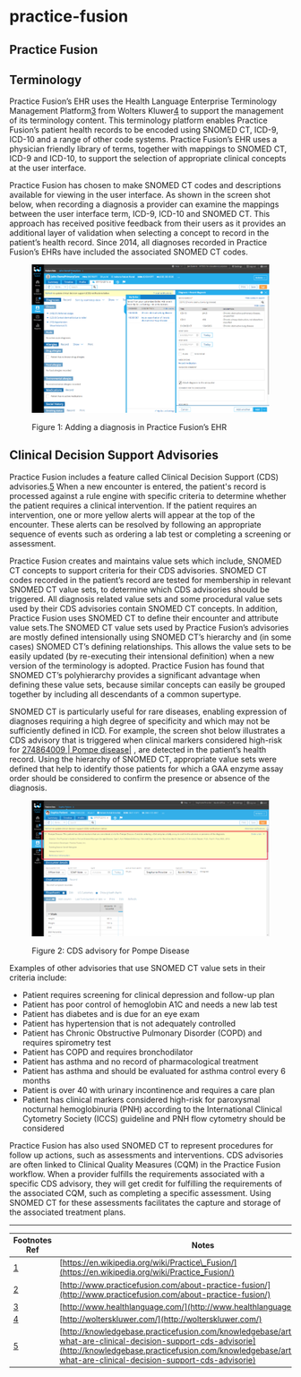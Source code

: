 # practice-fusion

## Practice Fusion

## Terminology

Practice Fusion’s EHR uses the Health Language Enterprise Terminology Management Platform[3](https://confluence.ihtsdotools.org/display/DOCCDS/Practice+Fusion#Footnote3) from Wolters Kluwer[4](https://confluence.ihtsdotools.org/display/DOCCDS/Practice+Fusion#Footnote4) to support the management of its terminology content. This terminology platform enables Practice Fusion’s patient health records to be encoded using SNOMED CT, ICD-9, ICD-10 and a range of other code systems. Practice Fusion’s EHR uses a physician friendly library of terms, together with mappings to SNOMED CT, ICD-9 and ICD-10, to support the selection of appropriate clinical concepts at the user interface.

Practice Fusion has chosen to make SNOMED CT codes and descriptions available for viewing in the user interface. As shown in the screen shot below, when recording a diagnosis a provider can examine the mappings between the user interface term, ICD-9, ICD-10 and SNOMED CT. This approach has received positive feedback from their users as it provides an additional layer of validation when selecting a concept to record in the patient’s health record. Since 2014, all diagnoses recorded in Practice Fusion’s EHRs have included the associated SNOMED CT codes.

<figure><img src="../../images/123897704.png" alt=""><figcaption><p>Figure 1: Adding a diagnosis in Practice Fusion’s EHR</p></figcaption></figure>

## Clinical Decision Support Advisories

Practice Fusion includes a feature called Clinical Decision Support (CDS) advisories.[5](https://confluence.ihtsdotools.org/display/DOCCDS/Practice+Fusion#Footnote5) When a new encounter is entered, the patient's record is processed against a rule engine with specific criteria to determine whether the patient requires a clinical intervention. If the patient requires an intervention, one or more yellow alerts will appear at the top of the encounter. These alerts can be resolved by following an appropriate sequence of events such as ordering a lab test or completing a screening or assessment.

Practice Fusion creates and maintains value sets which include, SNOMED CT concepts to support criteria for their CDS advisories. SNOMED CT codes recorded in the patient’s record are tested for membership in relevant SNOMED CT value sets, to determine which CDS advisories should be triggered. All diagnosis related value sets and some procedural value sets used by their CDS advisories contain SNOMED CT concepts. In addition, Practice Fusion uses SNOMED CT to define their encounter and attribute value sets.The SNOMED CT value sets used by Practice Fusion’s advisories are mostly defined intensionally using SNOMED CT’s hierarchy and (in some cases) SNOMED CT’s defining relationships. This allows the value sets to be easily updated (by re-executing their intensional definition) when a new version of the terminology is adopted. Practice Fusion has found that SNOMED CT’s polyhierarchy provides a significant advantage when defining these value sets, because similar concepts can easily be grouped together by including all descendants of a common supertype.

SNOMED CT is particularly useful for rare diseases, enabling expression of diagnoses requiring a high degree of specificity and which may not be sufficiently defined in ICD. For example, the screen shot below illustrates a CDS advisory that is triggered when clinical markers considered high-risk for [274864009 | Pompe disease|](http://snomed.info/id/274864009) , are detected in the patient’s health record. Using the hierarchy of SNOMED CT, appropriate value sets were defined that help to identify those patients for which a GAA enzyme assay order should be considered to confirm the presence or absence of the diagnosis.

<figure><img src="../../images/123897703.png" alt=""><figcaption><p>Figure 2: CDS advisory for Pompe Disease</p></figcaption></figure>

Examples of other advisories that use SNOMED CT value sets in their criteria include:

* Patient requires screening for clinical depression and follow-up plan
* Patient has poor control of hemoglobin A1C and needs a new lab test
* Patient has diabetes and is due for an eye exam
* Patient has hypertension that is not adequately controlled
* Patient has Chronic Obstructive Pulmonary Disorder (COPD) and requires spirometry test
* Patient has COPD and requires bronchodilator
* Patient has asthma and no record of pharmacological treatment
* Patient has asthma and should be evaluated for asthma control every 6 months
* Patient is over 40 with urinary incontinence and requires a care plan
* Patient has clinical markers considered high-risk for paroxysmal nocturnal hemoglobinuria (PNH) according to the International Clinical Cytometry Society (ICCS) guideline and PNH flow cytometry should be considered

Practice Fusion has also used SNOMED CT to represent procedures for follow up actions, such as assessments and interventions. CDS advisories are often linked to Clinical Quality Measures (CQM) in the Practice Fusion workflow. When a provider fulfills the requirements associated with a specific CDS advisory, they will get credit for fulfilling the requirements of the associated CQM, such as completing a specific assessment. Using SNOMED CT for these assessments facilitates the capture and storage of the associated treatment plans.

***

| Footnotes Ref                                                                            | Notes                                                                                                                                                                                                                                            |
| ---------------------------------------------------------------------------------------- | ------------------------------------------------------------------------------------------------------------------------------------------------------------------------------------------------------------------------------------------------ |
| [1](https://confluence.ihtsdotools.org/display/DOCCDS/Practice+Fusion#FootnoteMarker1-0) | [https://en.wikipedia.org/wiki/Practice\_Fusion/](https://en.wikipedia.org/wiki/Practice_Fusion/)                                                                                                                                                |
| [2](https://confluence.ihtsdotools.org/display/DOCCDS/Practice+Fusion#FootnoteMarker2-0) | [http://www.practicefusion.com/about-practice-fusion/](http://www.practicefusion.com/about-practice-fusion/)                                                                                                                                     |
| [3](https://confluence.ihtsdotools.org/display/DOCCDS/Practice+Fusion#FootnoteMarker3-0) | [http://www.healthlanguage.com/](http://www.healthlanguage.com/)                                                                                                                                                                                 |
| [4](https://confluence.ihtsdotools.org/display/DOCCDS/Practice+Fusion#FootnoteMarker4-0) | [http://wolterskluwer.com/](http://wolterskluwer.com/)                                                                                                                                                                                           |
| [5](https://confluence.ihtsdotools.org/display/DOCCDS/Practice+Fusion#FootnoteMarker5-0) | [http://knowledgebase.practicefusion.com/knowledgebase/articles/484996-what-are-clinical-decision-support-cds-advisorie](http://knowledgebase.practicefusion.com/knowledgebase/articles/484996-what-are-clinical-decision-support-cds-advisorie) |
